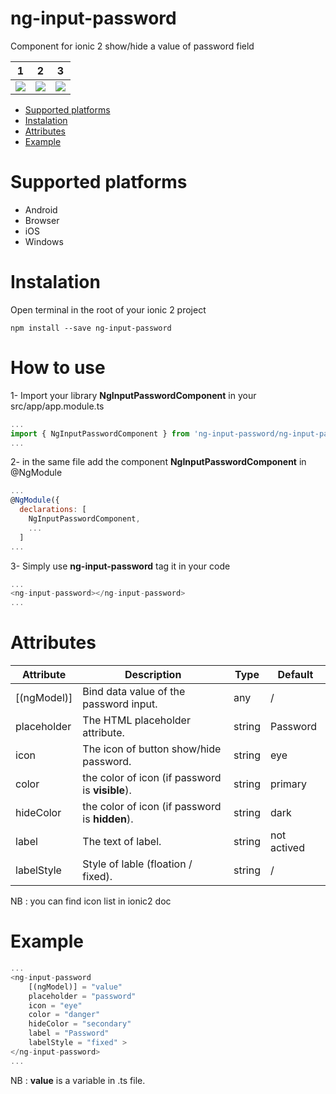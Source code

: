 
# ng-input-password
Component for ionic 2 show/hide a value of password field

1            |  2          |  3
:-------------------------:|:-------------------------:|:-------------------------:
![](https://github.com/yajuve/ng-input-password/raw/master/screenshot/1.png)  |  ![](https://github.com/yajuve/ng-input-password/raw/master/screenshot/2.png) |  ![](https://github.com/yajuve/ng-input-password/raw/master/screenshot/3.png)


* [Supported platforms](#supported-platforms)
* [Instalation](#instalation)
* [Attributes](#attributes)
* [Example](#example)

# Supported platforms
* Android 
* Browser
* iOS
* Windows


# Instalation

Open terminal in the root of your ionic 2 project 
```shell
npm install --save ng-input-password
```

# How to use

1- Import your library **NgInputPasswordComponent** in your src/app/app.module.ts
```javascript
...
import { NgInputPasswordComponent } from 'ng-input-password/ng-input-password';
...
```
2- in the same file add the component **NgInputPasswordComponent** in @NgModule
```javascript
...
@NgModule({
  declarations: [
    NgInputPasswordComponent,
    ...
  ]
...
```


3- Simply use **ng-input-password** tag it in your code
```javascript
...
<ng-input-password></ng-input-password>
...
```
# Attributes 


Attribute     | Description                                     | Type   | Default
------------- | ----------------------------------------------- | ------ | -------------
[(ngModel)]   | Bind data value of the password input.          | any    | /
placeholder   | The HTML placeholder attribute.                 | string | Password
icon          | The icon of button show/hide password.          | string | eye
color         | the color of icon (if password is **visible**). | string | primary
hideColor     | the color of icon (if password is **hidden**).  | string | dark
label         | The text of label.                              | string | not actived
labelStyle    | Style of lable (floation / fixed).              | string | /

NB : you can find icon list in ionic2 doc

# Example
```javascript
...
<ng-input-password 
    [(ngModel)] = "value" 
    placeholder = "password" 
    icon = "eye"
    color = "danger"
    hideColor = "secondary"
    label = "Password"
    labelStyle = "fixed" >
</ng-input-password>
...

```
NB : **value** is a variable in .ts file.
